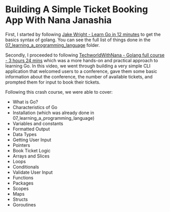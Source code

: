 # Building A Simple Ticket Booking App With Nana Janashia

First, I started by following [Jake Wright - Learn Go in 12 minutes](https://www.youtube.com/watch?v=C8LgvuEBraI) to get the basics syntax of golang. You can see the full list of things done in the [07_learning_a_programming_language](https://github.com/tuyojr/DaysOfDevOps/tree/main/07_learning_a_programming_language) folder.

Secondly, I proceeded to following [TechworldWithNana - Golang full course - 3 hours 24 mins](https://www.youtube.com/watch?v=yyUHQIec83I) which was a more hands-on and practical approach to learning Go. In this video, we went through building a very simple CLI application that welcomed users to a conference, gave them some basic information about the conference, the number of available tickets, and prompted them for input to book their tickets.

Following this crash course, we were able to cover:

- What is Go?
- Characteristics of Go
- Installation (which was already done in 07_learning_a_programming_language)
- Variables and constants
- Formatted Output
- Data Types
- Getting User Input
- Pointers
- Book Ticket Logic
- Arrays and Slices
- Loops
- Conditionals
- Validate User Input
- Functions
- Packages
- Scopes
- Maps
- Structs
- Goroutines
